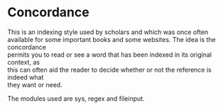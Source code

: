 # Concordance
This is an indexing	style	used by	scholars and which was once	often	available	for	
some important books	and some websites. The idea is the concordance	
permits	you	to read	or see a	word that has been indexed in its	original context, as	
this can	often	aid	the	reader to	decide whether or not the	reference is indeed	what	
they want or need.

The modules used are sys, regex and fileinput.
